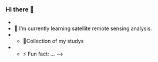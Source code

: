 ### Hi there 👋


-
- 🌱 I’m currently learning satellite remote sensing analysis.
- - 🤗Collection of my studys
- - ⚡ Fun fact: ...
-->
